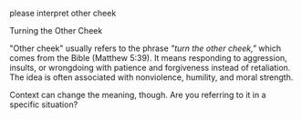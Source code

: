 please interpret other cheek

Turning the Other Cheek

"Other cheek" usually refers to the phrase *"turn the other cheek,"* which comes from the Bible (Matthew 5:39). It means responding to aggression, insults, or wrongdoing with patience and forgiveness instead of retaliation. The idea is often associated with nonviolence, humility, and moral strength.  

Context can change the meaning, though. Are you referring to it in a specific situation?
